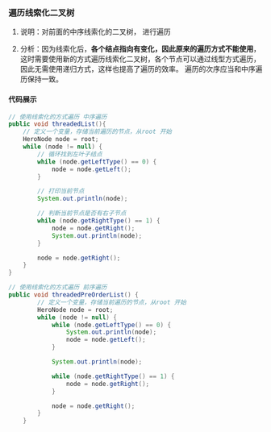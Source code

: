 ### 遍历线索化二叉树

1) 说明：对前面的中序线索化的二叉树， 进行遍历 

2) 分析：因为线索化后，**各个结点指向有变化，因此原来的遍历方式不能使用**，这时需要使用新的方式遍历线索化二叉树，各个节点可以通过线型方式遍历，因此无需使用递归方式，这样也提高了遍历的效率。 遍历的次序应当和中序遍历保持一致。



#### 代码展示

```java
// 使用线索化的方式遍历 中序遍历
public void threadedList(){
    // 定义一个变量，存储当前遍历的节点，从root 开始
    HeroNode node = root;
    while (node != null) {
        // 循环找到左叶子结点
        while (node.getLeftType() == 0) {
            node = node.getLeft();
        }

        // 打印当前节点
        System.out.println(node);

        // 判断当前节点是否有右子节点
        while (node.getRightType() == 1) {
            node = node.getRight();
            System.out.println(node);
        }

        node = node.getRight();
    }
}

// 使用线索化的方式遍历 前序遍历
public void threadedPreOrderList() {
        // 定义一个变量，存储当前遍历的节点，从root 开始
        HeroNode node = root;
        while (node != null) {
            while (node.getLeftType() == 0) {
                System.out.println(node);
                node = node.getLeft();
            }

            System.out.println(node);

            while (node.getRightType() == 1) {
                node = node.getRight();
            }

            node = node.getRight();
        }
    }
```





